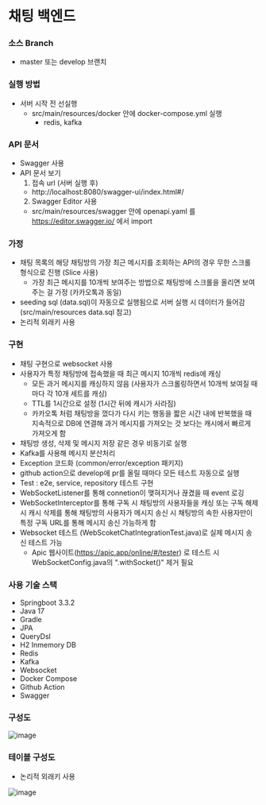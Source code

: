  # 채팅 백엔드

### 소스 Branch 
- master 또는 develop 브랜치 

### 실행 방법
- 서버 시작 전 선실행
  - src/main/resources/docker 안에 docker-compose.yml 실행
    - redis, kafka
### API 문서
- Swagger 사용
- API 문서 보기
  1. 접속 url (서버 실행 후)
   - http://localhost:8080/swagger-ui/index.html#/
  2. Swagger Editor 사용
   - src/main/resources/swagger 안에 openapi.yaml 를 https://editor.swagger.io/ 에서 import
    
### 가정
- 채팅 목록의 해당 채팅방의 가장 최근 메시지를 조회하는 API의 경우 무한 스크롤 형식으로 진행 (Slice 사용)
  - 가장 최근 메시지를 10개씩 보여주는 방법으로 채팅방에 스크롤을 올리면 보여주는 걸 가정 (카카오톡과 동일)
- seeding sql (data.sql)이 자동으로 실행됨으로 서버 실행 시 데이터가 들어감 (src/main/resources data.sql 참고)
- 논리적 외래키 사용

### 구현
- 채팅 구현으로 websocket 사용
- 사용자가 특정 채팅방에 접속했을 때 최근 메시지 10개씩 redis에 캐싱
  - 모든 과거 메시지를 캐싱하지 않음 (사용자가 스크롤링하면서 10개씩 보여질 때마다 각 10개 세트를 캐싱)
  - TTL를 1시간으로 설정 (1시간 뒤에 캐시가 사라짐)
  - 카카오톡 처럼 채팅방을 껐다가 다시 키는 행동을 짧은 시간 내에 반복했을 때 지속적으로 DB에 연결해 과거 메시지를 가져오는 것 보다는 캐시에서 빠르게 가져오게 함
- 채팅방 생성, 삭제 및 메시지 저장 같은 경우 비동기로 실행
- Kafka를 사용해 메시지 분산처리
- Exception 코드화 (common/error/exception 패키지)
- github action으로 develop에 pr를 올릴 때마다 모든 테스트 자동으로 실행
- Test : e2e, service, repository 테스트 구현
- WebSocketListener를 통해 connetion이 맺혀지거나 끊겼을 때 event 로깅
- WebSocketInterceptor를 통해 구독 시 채팅방의 사용자들을 캐싱 또는 구독 해제 시 캐시 삭제를 통해 채팅방의 사용자가 메시지 송신 시 채팅방의 속한 사용자만이 특정 구독 URL를 통해 메시지 송신 가능하게 함
- Websocket 테스트 (WebScoketChatIntegrationTest.java)로 실제 메시지 송신 테스트 가능
  - Apic 웹사이트(https://apic.app/online/#/tester) 로 테스트 시 WebSocketConfig.java의 ".withSocket()" 제거 필요

### 사용 기술 스택
- Springboot 3.3.2
- Java 17
- Gradle
- JPA
- QueryDsl
- H2 Inmemory DB
- Redis
- Kafka
- Websocket
- Docker Compose
- Github Action
- Swagger
  
### 구성도
![image](https://github.com/user-attachments/assets/d4f71322-53c8-4f6f-b8fc-860a9ce781f6)

### 테이블 구성도
- 논리적 외래키 사용

![image](https://github.com/user-attachments/assets/7a4d9b25-6356-46f6-b200-0c431635c7bc)

